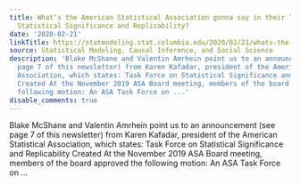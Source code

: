 ```yaml
---
title: What’s the American Statistical Association gonna say in their Task Force on
  Statistical Significance and Replicability?
date: '2020-02-21'
linkTitle: https://statmodeling.stat.columbia.edu/2020/02/21/whats-the-american-statistical-association-gonna-say-in-their-task-force-on-statistical-significance-and-replicability/
source: Statistical Modeling, Causal Inference, and Social Science
description: 'Blake McShane and Valentin Amrhein point us to an announcement (see
  page 7 of this newsletter) from Karen Kafadar, president of the American Statistical
  Association, which states: Task Force on Statistical Significance and Replicability
  Created At the November 2019 ASA Board meeting, members of the board approved the
  following motion: An ASA Task Force on ...'
disable_comments: true
---
```

Blake McShane and Valentin Amrhein point us to an announcement (see page 7 of this newsletter) from Karen Kafadar, president of the American Statistical Association, which states: Task Force on Statistical Significance and Replicability Created At the November 2019 ASA Board meeting, members of the board approved the following motion: An ASA Task Force on ...